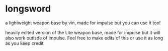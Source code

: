 # longsword
a lightweight weapon base by vin, made for impulse but you can use it too!

heavily edited version of the Lite weapon base, made for impulse but it will also work outisde of impulse. Feel free to make edits of this or use it as long as you keep credit.
